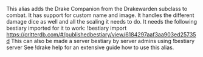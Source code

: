 This alias adds the Drake Companion from the Drakewarden subclass to combat.
It has support for custom name and image. It handles the different damage dice as well and all the scaling it needs to do. 
It needs the following bestiary imported for it to work: 
!bestiary import https://critterdb.com/#/publishedbestiary/view/6184297aaf3aa903ed25735d
This can also be made a server bestiary by server admins using !bestiary server
See !drake help for an extensive guide how to use this alias. 